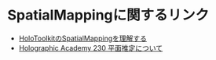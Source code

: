# SpatialMappingに関するリンク

 * [HoloToolkitのSpatialMappingを理解する](http://blog.d-yama7.com/archives/708)
 * [Holographic Academy 230 平面推定について](http://blog.d-yama7.com/archives/450)